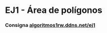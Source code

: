 # EJ1 - Área de polígonos

### Consigna [algoritmos1rw.ddns.net/ej1](https://algoritmos1rw.ddns.net/ej1)
